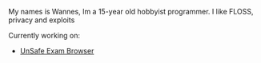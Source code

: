 My names is Wannes, Im a 15-year old hobbyist programmer.
I like FLOSS, privacy and exploits

Currently working on:
- [UnSafe Exam Browser](https://github.com/wxnnvs/seb-win-bypass/releases)

